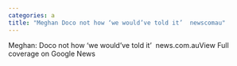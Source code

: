 ```yaml
---
categories: a
title: "Meghan Doco not how ‘we would’ve told it’  newscomau"
---
```

Meghan: Doco not how ‘we would’ve told it’&nbsp;&nbsp;news.com.auView Full coverage on Google News